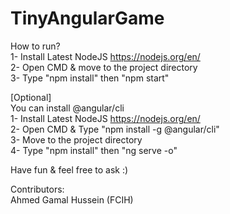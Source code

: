 # TinyAngularGame
How to run?  
1- Install Latest NodeJS https://nodejs.org/en/  
2- Open CMD & move to the project directory  
3- Type "npm install" then "npm start"  
  
[Optional]  
You can install @angular/cli  
1- Install Latest NodeJS https://nodejs.org/en/  
2- Open CMD & Type "npm install -g @angular/cli"  
3- Move to the project directory  
4- Type "npm install" then "ng serve -o"  
  
Have fun & feel free to ask :)  

Contributors:  
Ahmed Gamal Hussein (FCIH)  
  
